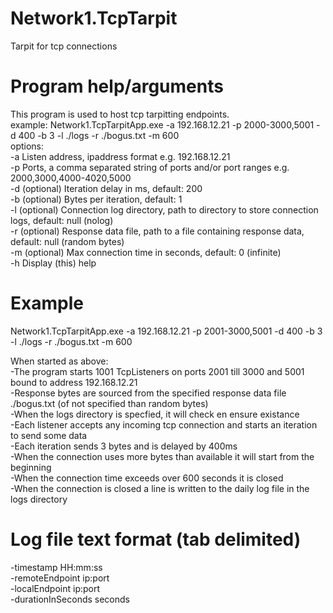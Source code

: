 # Network1.TcpTarpit
Tarpit for tcp connections

# Program help/arguments
This program is used to host tcp tarpitting endpoints.  
example: Network1.TcpTarpitApp.exe -a 192.168.12.21 -p 2000-3000,5001 -d 400 -b 3 -l ./logs -r ./bogus.txt -m 600  
options:  
	-a Listen address, ipaddress format e.g. 192.168.12.21  
	-p Ports, a comma separated string of ports and/or port ranges e.g. 2000,3000,4000-4020,5000  
	-d (optional) Iteration delay in ms, default: 200  
	-b (optional) Bytes per iteration, default: 1  
	-l (optional) Connection log directory, path to directory to store connection logs, default: null (nolog)  
	-r (optional) Response data file, path to a file containing response data, default: null (random bytes)  
	-m (optional) Max connection time in seconds, default: 0 (infinite)  
    -h Display (this) help

# Example
Network1.TcpTarpitApp.exe -a 192.168.12.21 -p 2001-3000,5001 -d 400 -b 3 -l ./logs -r ./bogus.txt -m 600  
  
When started as above:  
-The program starts 1001 TcpListeners on ports 2001 till 3000 and 5001 bound to address 192.168.12.21  
-Response bytes are sourced from the specified response data file ./bogus.txt (of not specified than random bytes)  
-When the logs directory is specfied, it will check en ensure existance  
-Each listener accepts any incoming tcp connection and starts an iteration to send some data  
-Each iteration sends 3 bytes and is delayed by 400ms  
-When the connection uses more bytes than available it will start from the beginning  
-When the connection time exceeds over 600 seconds it is closed  
-When the connection is closed a line is written to the daily log file in the logs directory  
  
# Log file text format (tab delimited)
-timestamp HH:mm:ss  
-remoteEndpoint ip:port  
-localEndpoint ip:port  
-durationInSeconds seconds  